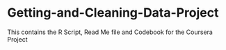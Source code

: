 # Getting-and-Cleaning-Data-Project
This contains the R Script, Read Me file and Codebook for the Coursera Project
